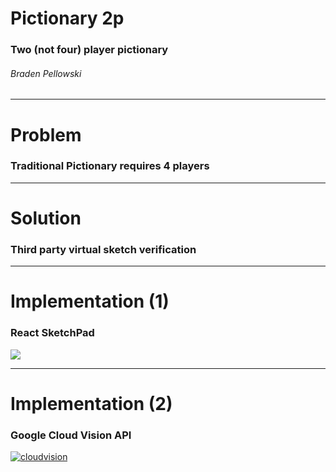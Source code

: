 # Pictionary 2p

### Two (not four) player pictionary

###### Braden Pellowski

---

# Problem

### Traditional Pictionary requires 4 players

---

# Solution

### Third party virtual sketch verification 

---

# Implementation (1)

### React SketchPad

![](https://raw.githubusercontent.com/svrcekmichal/react-sketchpad/master/docs/frog.gif)


---

# Implementation (2)

### Google Cloud Vision API

<a href="https://ibb.co/hUcBm7"><img src="https://preview.ibb.co/h5THR7/cloudvision.png" alt="cloudvision" border="0"></a>
